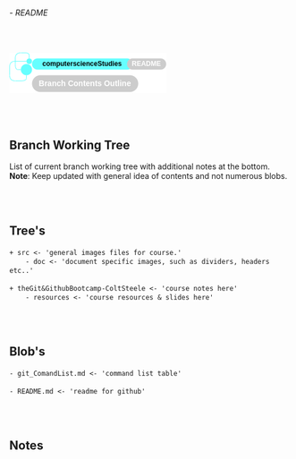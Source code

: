 ###### - README

<br>

<!--
Section Header
-->

![readmeHeader](./src/doc/readmeHeader.png 'README Header')

<!-- 
Table of Contents 
No table of contents added here
Maybe in future will provide a ToC list. 
-->

<br>
<br>

<!--
Start of Document
-->

## **Branch Working Tree**

List of current branch working tree with additional notes at the bottom. <br>
**Note**: Keep updated with general idea of contents and not numerous blobs.

<br>
<br>

## **Tree's**

    + src <- 'general images files for course.'
        - doc <- 'document specific images, such as dividers, headers etc..'

    + theGit&GithubBootcamp-ColtSteele <- 'course notes here'
        - resources <- 'course resources & slides here'

<br>
<br>

## **Blob's**

    - git_ComandList.md <- 'command list table'

    - README.md <- 'readme for github'

<br>
<br>

## **Notes**

<!--
End of Document
-->